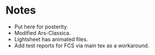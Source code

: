 # Notes  
* Put here for posterity.  
* Modified Ars-Classica.  
* Lightsheet has animated files.  
* Add test reports for FCS via main tex as a workaround.
